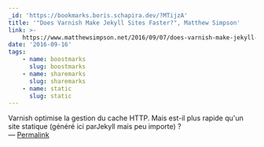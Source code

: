 ```yaml
---
_id: 'https://bookmarks.boris.schapira.dev/?MTijzA'
title: '"Does Varnish Make Jekyll Sites Faster?", Matthew Simpson'
link: >-
    https://www.matthewsimpson.net/2016/09/07/does-varnish-make-jekyll-faster/?utm_source=jekyllweekly.com&utm_medium=email&utm_campaign=jekyllweeklynewsletter
date: '2016-09-16'
tags:
    - name: boostmarks
      slug: boostmarks
    - name: sharemarks
      slug: sharemarks
    - name: static
      slug: static
---
```


Varnish optimise la gestion du cache HTTP. Mais est-il plus rapide qu'un site
statique (généré ici parJekyll mais peu importe) ? <br>&#8212;
<a href="https://bookmarks.boris.schapira.dev/?MTijzA" title="Permalink">Permalink</a>
